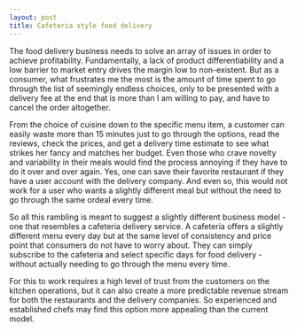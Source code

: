 ```yaml
---
layout: post
title: Cafeteria style food delivery
---
```


The food delivery business needs to solve an array of issues in order to achieve profitability. Fundamentally, a lack of product differentiability and a low barrier to market entry drives the margin low to non-existent. But as a consumer, what frustrates me the most is the amount of time spent to go through the list of seemingly endless choices, only to be presented with a delivery fee at the end that is more than I am willing to pay, and have to cancel the order altogether.

From the choice of cuisine down to the specific menu item, a customer can easily waste more than 15 minutes just to go through the options, read the reviews, check the prices, and get a delivery time estimate to see what strikes her fancy and matches her budget. Even those who crave novelty and variability in their meals would find the process annoying if they have to do it over and over again. Yes, one can save their favorite restaurant if they have a user account with the delivery company. And even so, this would not work for a user who wants a slightly different meal but without the need to go through the same ordeal every time.

So all this rambling is meant to suggest a slightly different business model - one that resembles a cafeteria delivery service. A cafeteria offers a slightly different menu every day but at the same level of consistency and price point that consumers do not have to worry about. They can simply subscribe to the cafeteria and select specific days for food delivery - without actually needing to go through the menu every time.

For this to work requires a high level of trust from the customers on the kitchen operations, but it can also create a more predictable revenue stream for both the restaurants and the delivery companies. So experienced and established chefs may find this option more appealing than the current model.
